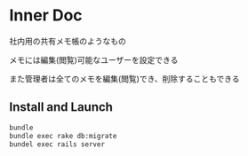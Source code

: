 # Inner Doc
社内用の共有メモ帳のようなもの

メモには編集(閲覧)可能なユーザーを設定できる

また管理者は全てのメモを編集(閲覧)でき、削除することもできる

## Install and Launch
```sh
bundle
bundle exec rake db:migrate
bundel exec rails server
```
